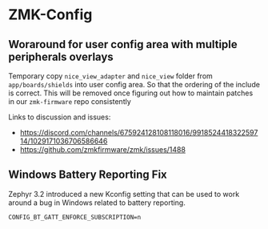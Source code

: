 # ZMK-Config

## Woraround for user config area with multiple peripherals overlays

Temporary copy `nice_view_adapter` and `nice_view` folder from
`app/boards/shields` into user config area. So that the ordering of the include
is correct. This will be removed once figuring out how to maintain patches in
our `zmk-firmware` repo consistently

Links to discussion and issues:

- https://discord.com/channels/675924128108118016/991852441832259714/1029171036706586646
- https://github.com/zmkfirmware/zmk/issues/1488

## Windows Battery Reporting Fix

Zephyr 3.2 introduced a new Kconfig setting that can be used to work around a
bug in Windows related to battery reporting.

```
CONFIG_BT_GATT_ENFORCE_SUBSCRIPTION=n
```
